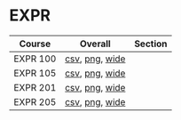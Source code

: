 # EXPR

| Course | Overall | Section |
| ------ | ------- | ------- |
| EXPR 100 | [csv](https://github.com/UCSD-Historical-Enrollment-Data/2025Spring/blob/main/overall/EXPR%20100.csv), [png](https://raw.githubusercontent.com/UCSD-Historical-Enrollment-Data/2025Spring/main/plot_overall/EXPR%20100.png), [wide](https://raw.githubusercontent.com/UCSD-Historical-Enrollment-Data/2025Spring/main/plot_overall_wide/EXPR%20100.png) |  |
| EXPR 105 | [csv](https://github.com/UCSD-Historical-Enrollment-Data/2025Spring/blob/main/overall/EXPR%20105.csv), [png](https://raw.githubusercontent.com/UCSD-Historical-Enrollment-Data/2025Spring/main/plot_overall/EXPR%20105.png), [wide](https://raw.githubusercontent.com/UCSD-Historical-Enrollment-Data/2025Spring/main/plot_overall_wide/EXPR%20105.png) |  |
| EXPR 201 | [csv](https://github.com/UCSD-Historical-Enrollment-Data/2025Spring/blob/main/overall/EXPR%20201.csv), [png](https://raw.githubusercontent.com/UCSD-Historical-Enrollment-Data/2025Spring/main/plot_overall/EXPR%20201.png), [wide](https://raw.githubusercontent.com/UCSD-Historical-Enrollment-Data/2025Spring/main/plot_overall_wide/EXPR%20201.png) |  |
| EXPR 205 | [csv](https://github.com/UCSD-Historical-Enrollment-Data/2025Spring/blob/main/overall/EXPR%20205.csv), [png](https://raw.githubusercontent.com/UCSD-Historical-Enrollment-Data/2025Spring/main/plot_overall/EXPR%20205.png), [wide](https://raw.githubusercontent.com/UCSD-Historical-Enrollment-Data/2025Spring/main/plot_overall_wide/EXPR%20205.png) |  |
